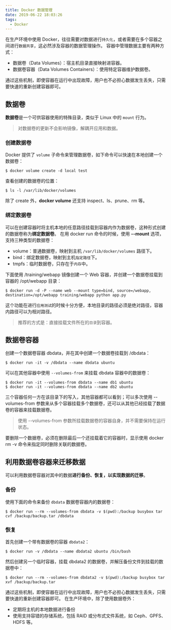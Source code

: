 ```yaml
---
title: Docker 数据管理
date: 2019-06-22 18:03:26
tags:
  - Docker
---
```

在生产环境中使用 Docker，往往需要对数据进行`持久化`，或者需要在多个容器之间进行`数据共享`，这必然涉及容器的数据管理操作。
容器中管理数据主要有两种方式：
- 数据卷（Data Volumes）：宿主机目录直接映射进容器。
- 数据卷容器（Data Volumes Containers）：使用特定容器维护数据卷。

通过这些机制，即使容器在运行中出现故障，用户也不必担心数据发生丢失，只需要快速的重新创建容器即可。
## 数据卷
**数据卷**是一个可供容器使用的特殊目录，类似于 Linux 中的 `mount` 行为。
> 对数据卷的更新不会影响镜像，解耦开应用和数据。

<!--more-->
### 创建数据卷
Docker 提供了 `volume` 子命令来管理数据卷，如下命令可以快速在本地创建一个数据卷：
```
$ docker volume create -d local test
```
查看创建的数据卷的位置：
```
$ ls -l /var/lib/docker/volumes
```
除了 create 外，**docker volume** 还支持 inspect、ls、prune、rm 等。
### 绑定数据卷
可以在创建容器时将主机本地的任意路径挂载到容器内作为数据卷，这种形式创建的数据卷称为**绑定数据卷**。
在用 docker run 命令的时候，使用 **--mount** 选项，支持三种类型的数据卷：
- volume：普通数据卷，映射到主机 `/var/lib/docker/volumes` 路径下。
- bind：绑定数据卷，映射到主机`指定路径`下。
- tmpfs：临时数据卷，只存在于`内存`中。

下面使用 /training/webapp 镜像创建一个 Web 容器，并创建一个数据卷挂载到容器的 /opt/webapp 目录：
```
$ docker run -d -P --name web --mount type=bind, source=/webapp, destination=/opt/webapp training/webapp python app.py
```
这个功能在进行`应用测试`的时候十分方便，本地目录的路径必须是绝对路径，容器内路径可以为相对路径。
> 推荐的方式是：直接挂载文件所在的`目录`到容器。

## 数据卷容器
创建一个数据卷容器 dbdata，并在其中创建一个数据卷挂载到 /dbdata：
```
$ docker run -it -v /dbdata --name dbdata ubuntu
```
可以在其他容器中使用 `--volumes-from` 来挂载 dbdata 容器中的数据卷：
```
$ docker run -it --volumes-from dbdata --name db1 ubuntu
$ docker run -it --volumes-from dbdata --name db2 ubuntu
```
三个容器任何一方在该目录下的写入，其他容器都可以看到；可以多次使用 --volumes-from 参数来从多个容器挂载多个数据卷，还可以从其他已经挂载了数据卷的容器来挂载数据卷。
> 使用 --volumes-from 参数所挂载数据卷的容器自身，并不需要保持在运行状态。

要删除一个数据卷，必须在删除最后一个还挂载着它的容器时，显示使用 docker rm -v 命令来指定同时删除关联的数据卷。
## 利用数据卷容器来迁移数据
可以利用数据卷容器对其中的数据**进行备份、恢复，以实现数据的迁移**。
### 备份
使用下面的命令来备份 `dbdata` 数据卷容器内的数据卷：
```
$ docker run --rm --volumes-from dbdata -v $(pwd):/backup busybox tar cvf /backup/backup.tar /dbdata
```
### 恢复
首先创建一个带有数据卷的容器 `dbdata2`：
```
$ docker run -v /dbdata --name dbdata2 ubuntu /bin/bash
```
然后创建另一个临时容器，挂载 dbdata2 的数据卷，并解压备份文件到挂载的数据卷中：
```
$ docker run --rm --volumes-from dbdata2 -v $(pwd):/backup busybox tar xvf /backup/backup.tar
```
通过这些机制，即使容器在运行中出现故障，用户也不必担心数据发生丢失，只需要快速的重新创建容器即可。
在生产环境中，除了使用数据卷外：
- 定期将主机的本地数据进行备份
- 使用支持容错的存储系统，包括 RAID 或分布式文件系统，如 Ceph、GPFS、HDFS 等。
